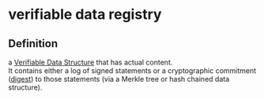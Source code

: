 # verifiable data registry
## Definition
a [Verifiable Data Structure](verifiable-data-structure) that has actual content.  
It contains either a log of signed statements or a cryptographic commitment ([digest](digest)) to those statements (via a Merkle tree or hash chained data structure).